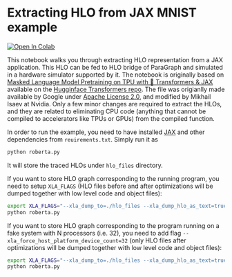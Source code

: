 # Extracting HLO from JAX MNIST example

<a href="https://colab.research.google.com/drive/1gImVNzilEhLKhIEJwCZeZXhtfrH-rKI1" ><img src="https://colab.research.google.com/assets/colab-badge.svg" alt="Open In Colab"/></a>

This notebook walks you through extracting HLO representation from a JAX application. This HLO can be fed to HLO bridge of ParaGraph and simulated in a hardware simulator supported by it. The notebook is originally based on [Masked Language Model Pretraining on TPU with 🤗 Transformers  & JAX](https://colab.research.google.com/github/huggingface/notebooks/blob/master/examples/masked_language_modeling_flax.ipynb) available on the [Hugginface Transformers repo](https://github.com/huggingface/transformers/tree/master/examples/flax/language-modeling). The file was origianlly made available by Google under [Apache License 2.0](https://github.com/huggingface/transformers/blob/master/LICENSE), and modified by Mikhail Isaev at Nvidia. Only a few minor changes are required to extract the HLOs, and they are related to eliminating CPU code (anything that cannot be compiled to accelerators like TPUs or GPUs) from the compiled function.

In order to run the example, you need to have installed [JAX](https://github.com/google/jax#installation) and other dependencies from `reuirements.txt`. Simply run it as 
```bash
python roberta.py
```
It will store the traced HLOs under `hlo_files` directory.

If you want to store HLO graph corresponding to the running program, you need to setup `XLA_FLAGS` (HLO files before and after optimizations will be dumped together with low level code and object files):
```bash
export XLA_FLAGS="--xla_dump_to=./hlo_files --xla_dump_hlo_as_text=true "
python roberta.py
```

If you want to store HLO graph corresponding to the program running on a fake system with N processors (i.e. 32), you need to add flag `--xla_force_host_platform_device_count=32` (only HLO files after optimizations will be dumped together with low level code and object files):
```bash
export XLA_FLAGS="--xla_dump_to=./hlo_files --xla_dump_hlo_as_text=true --xla_force_host_platform_device_count=32 "
python roberta.py
```


